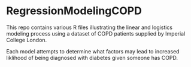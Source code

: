 # RegressionModelingCOPD
This repo contains various R files illustrating the linear and logistics modeling process using a dataset of COPD patients supplied by Imperial College London.

Each model attempts to determine what factors may lead to increased liklihood of being diagnosed with diabetes given someone has COPD.
